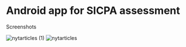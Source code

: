 # Android app for SICPA assessment

Screenshots

![nytarticles (1)](https://user-images.githubusercontent.com/32260386/158972414-6a3203a1-1191-4ad5-ba12-d076b553017e.jpg)
![nytarticles](https://user-images.githubusercontent.com/32260386/158972424-7174f85c-a605-45b4-ae3d-373114a46fc9.jpg)

